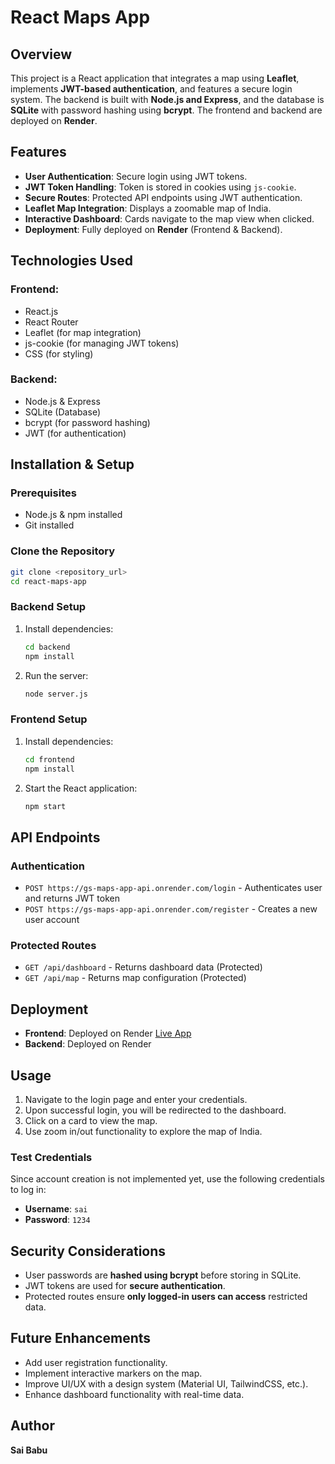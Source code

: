 # React Maps App

## Overview
This project is a React application that integrates a map using **Leaflet**, implements **JWT-based authentication**, and features a secure login system. The backend is built with **Node.js and Express**, and the database is **SQLite** with password hashing using **bcrypt**. The frontend and backend are deployed on **Render**.

## Features
- **User Authentication**: Secure login using JWT tokens.
- **JWT Token Handling**: Token is stored in cookies using `js-cookie`.
- **Secure Routes**: Protected API endpoints using JWT authentication.
- **Leaflet Map Integration**: Displays a zoomable map of India.
- **Interactive Dashboard**: Cards navigate to the map view when clicked.
- **Deployment**: Fully deployed on **Render** (Frontend & Backend).

## Technologies Used
### Frontend:
- React.js
- React Router
- Leaflet (for map integration)
- js-cookie (for managing JWT tokens)
- CSS (for styling)

### Backend:
- Node.js & Express
- SQLite (Database)
- bcrypt (for password hashing)
- JWT (for authentication)

## Installation & Setup
### Prerequisites
- Node.js & npm installed
- Git installed

### Clone the Repository
```sh
git clone <repository_url>
cd react-maps-app
```

### Backend Setup
1. Install dependencies:
   ```sh
   cd backend
   npm install
   ```
2. Run the server:
   ```sh
   node server.js
   ```

### Frontend Setup
1. Install dependencies:
   ```sh
   cd frontend
   npm install
   ```
2. Start the React application:
   ```sh
   npm start
   ```

## API Endpoints
### Authentication
- `POST https://gs-maps-app-api.onrender.com/login` - Authenticates user and returns JWT token
- `POST https://gs-maps-app-api.onrender.com/register` - Creates a new user account

### Protected Routes
- `GET /api/dashboard` - Returns dashboard data (Protected)
- `GET /api/map` - Returns map configuration (Protected)

## Deployment
- **Frontend**: Deployed on Render [Live App](https://gs-maps-app.onrender.com)
- **Backend**: Deployed on Render

## Usage
1. Navigate to the login page and enter your credentials.
2. Upon successful login, you will be redirected to the dashboard.
3. Click on a card to view the map.
4. Use zoom in/out functionality to explore the map of India.

### Test Credentials
Since account creation is not implemented yet, use the following credentials to log in:
- **Username**: `sai`
- **Password**: `1234`

## Security Considerations
- User passwords are **hashed using bcrypt** before storing in SQLite.
- JWT tokens are used for **secure authentication**.
- Protected routes ensure **only logged-in users can access** restricted data.

## Future Enhancements
- Add user registration functionality.
- Implement interactive markers on the map.
- Improve UI/UX with a design system (Material UI, TailwindCSS, etc.).
- Enhance dashboard functionality with real-time data.

## Author
**Sai Babu**


